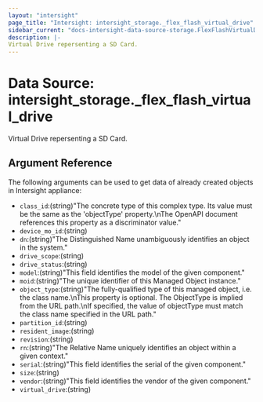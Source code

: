 ```yaml
---
layout: "intersight"
page_title: "Intersight: intersight_storage._flex_flash_virtual_drive"
sidebar_current: "docs-intersight-data-source-storage.FlexFlashVirtualDrive"
description: |-
Virtual Drive repersenting a SD Card.
---
```


# Data Source: intersight_storage._flex_flash_virtual_drive
Virtual Drive repersenting a SD Card.
## Argument Reference
The following arguments can be used to get data of already created objects in Intersight appliance:
* `class_id`:(string)"The concrete type of this complex type. Its value must be the same as the 'objectType' property.\nThe OpenAPI document references this property as a discriminator value."
* `device_mo_id`:(string)
* `dn`:(string)"The Distinguished Name unambiguously identifies an object in the system."
* `drive_scope`:(string)
* `drive_status`:(string)
* `model`:(string)"This field identifies the model of the given component."
* `moid`:(string)"The unique identifier of this Managed Object instance."
* `object_type`:(string)"The fully-qualified type of this managed object, i.e. the class name.\nThis property is optional. The ObjectType is implied from the URL path.\nIf specified, the value of objectType must match the class name specified in the URL path."
* `partition_id`:(string)
* `resident_image`:(string)
* `revision`:(string)
* `rn`:(string)"The Relative Name uniquely identifies an object within a given context."
* `serial`:(string)"This field identifies the serial of the given component."
* `size`:(string)
* `vendor`:(string)"This field identifies the vendor of the given component."
* `virtual_drive`:(string)
